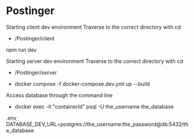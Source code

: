 # Postinger

Starting client dev environment
Traverse to the correct directory with cd
- /Postinger/client

npm run dev


Starting server dev environment
Traverse to the correct directory with cd 
- /Postinger/server

-   docker compose -f docker-compose.dev.yml up --build

Access database through the command line

-   docker exec -it "containerId" psql -U the_username the_database

.env
DATABASE_DEV_URL=postgres://the_username:the_password@db:5432/the_database
